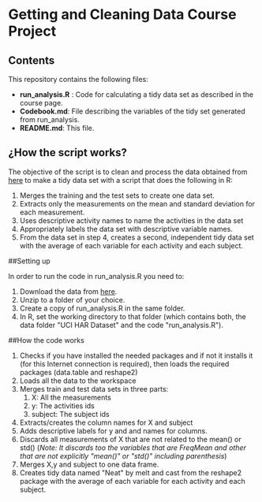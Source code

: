 Getting and Cleaning Data Course Project
=========================

Contents
-----------
This repository contains the following files:
* **run_analysis.R** : Code for calculating a tidy data set as described in the course page.
* **Codebook.md**: File describing the variables of the tidy set generated from run_analysis.
* **README.md**: This file.

¿How the script works?
----------
The objective of the script is to clean and process the data obtained from [here](https://d396qusza40orc.cloudfront.net/getdata%2Fprojectfiles%2FUCI%20HAR%20Dataset.zip) to make a tidy data set with a script that does the following in R:

1. Merges the training and the test sets to create one data set.
2. Extracts only the measurements on the mean and standard deviation for each measurement. 
3. Uses descriptive activity names to name the activities in the data set
4. Appropriately labels the data set with descriptive variable names. 
5. From the data set in step 4, creates a second, independent tidy data set with the average of each variable for each activity and each subject.

##Setting up

In order to run the code in run_analysis.R you need to:

1. Download the data from [here](https://d396qusza40orc.cloudfront.net/getdata%2Fprojectfiles%2FUCI%20HAR%20Dataset.zip).
2. Unzip to a folder of your choice.
3. Create a copy of run_analysis.R in the same folder.
4. In R, set the working directory to that folder (which contains both, the data folder "UCI HAR Dataset" and the code "run_analysis.R").

##How the code works

1. Checks if you have installed the needed packages and if not it installs it (for this Internet connection is required), then loads the required packages (data.table and reshape2)
2. Loads all the data to the workspace
3. Merges train and test data sets in three parts: 
	1. X: All the measurements
	2. y: The activities ids
	3. subject: The subject ids
4. Extracts/creates the column names for X and subject
5. Adds descriptive labels for y and and names for columns.
6. Discards all measurements of X that are not related to the mean() or std() (_Note: It discards too the variables that are FreqMean and other that are not explicitly "mean()" or "std()" including parenthesis_)
7. Merges X,y and subject to one data frame.
8. Creates tidy data named "Neat" by melt and cast from the reshape2 package with the average of each variable for each activity and each subject.